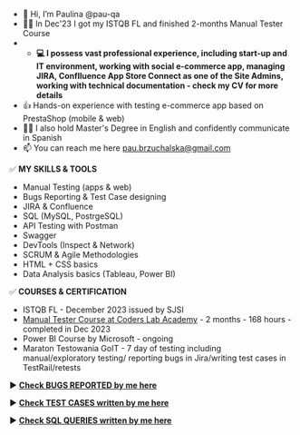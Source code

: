 - 👋 Hi, I’m Paulina @pau-qa
- 👩‍💼 In Dec'23 I got my ISTQB FL and finished 2-months Manual Tester Course
- - **💻 I possess vast professional experience, including start-up and IT environment, working with social e-commerce app, managing JIRA, Conflluence App Store Connect as one of the Site Admins, working with technical documentation - check my CV for more details**
- 👍 Hands-on experience with testing e-commerce app based on PrestaShop (mobile & web)
- 👩‍🎓 I also hold Master's Degree in English and confidently communicate in Spanish
- 📫 You can reach me here pau.brzuchalska@gmail.com

✅ **MY SKILLS & TOOLS**

- Manual Testing (apps & web)
- Bugs Reporting & Test Case designing
- JIRA & Confluence
- SQL (MySQL, PostrgeSQL)
- API Testing with Postman
- Swagger
- DevTools (Inspect & Network)
- SCRUM & Agile Methodologies
- HTML + CSS basics
- Data Analysis basics (Tableau, Power BI)

✅ **COURSES & CERTIFICATION**
- ISTQB FL - December 2023 issued by SJSI
- [Manual Tester Course at Coders Lab Academy]([url](https://coderslab.pl/pl/tester-manualny)https://coderslab.pl/pl/tester-manualny) - 2 months - 168 hours - completed in Dec 2023
- Power BI Course by Microsoft - ongoing
- Maraton Testowania GoIT - 7 day of testing including manual/exploratory testing/ reporting bugs in Jira/writing test cases in TestRail/retests

 :arrow_forward: <a href="https://github.com/pau-qa/Bug-Reports"><b>Check **BUGS REPORTED** by me here</b></a>
 
 :arrow_forward: <a href="https://github.com/pau-qa/Test-Cases-"><b>Check **TEST CASES** written by me here</b></a>

 :arrow_forward: <a href="https://github.com/pau-qa/SQL-queries"><b>Check **SQL QUERIES** written by me here</b></a>
